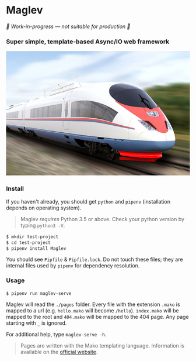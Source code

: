 # Maglev
*🚧 Work-in-progress &mdash; not suitable for production 🚧*
### Super simple, template-based Async/IO web framework
![](train.jpg)

### Install
If you haven't already, you should get `python` and `pipenv` (installation depends on operating system).
> Maglev *requires* Python 3.5 or above. Check your python version by typing `python3 -V`.

```
$ mkdir test-project
$ cd test-project
$ pipenv install Maglev
```
You should see `Pipfile` & `Pipfile.lock`. Do not touch these files; they are internal files used by `pipenv` for dependency resolution.

### Usage
```
$ pipenv run maglev-serve
```

Maglev will read the `./pages` folder. Every file with the extension `.mako` is mapped to a url (e.g. `hello.mako` will become `/hello`). `index.mako` will be mapped to the root and `404.mako` will be mapped to the 404 page. Any page starting with `_` is ignored.

For additional help, type `maglev-serve -h`.

> Pages are written with the Mako templating language. Information is available on the [official website](http://www.makotemplates.org/).
